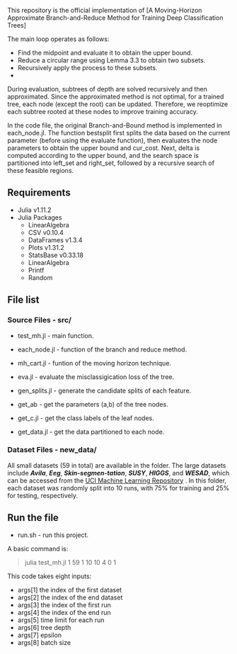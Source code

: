 This repository is the official implementation of [A Moving-Horizon Approximate Branch-and-Reduce Method for Training Deep Classification Trees]

The main loop operates as follows:
 - Find the midpoint and evaluate it to obtain the upper bound.
 - Reduce a circular range using Lemma 3.3 to obtain two subsets.
 - Recursively apply the process to these subsets.
 - 
During evaluation, subtrees of depth are solved recursively and then approximated. Since the approximated method is not optimal, for a trained tree, each node (except the root) can be updated. Therefore, we reoptimize each subtree rooted at these nodes to improve training accuracy.

In the code file, the original Branch-and-Bound method is implemented in each_node.jl. The function bestsplit first splits the data based on the current parameter (before using the evaluate function), then evaluates the node parameters to obtain the upper bound and cur_cost. Next, delta is computed according to the upper bound, and the search space is partitioned into left_set and right_set, followed by a recursive search of these feasible regions.

## Requirements
* Julia v1.11.2
* Julia Packages
    * LinearAlgebra
    * CSV v0.10.4
    * DataFrames v1.3.4
    * Plots v1.31.2
    * StatsBase v0.33.18
    * LinearAlgebra
    * Printf
    * Random

## File list
###  Source Files - src/
* test_mh.jl - main function.

* each_node.jl - function of the branch and reduce method.

* mh_cart.jl - funtion of the moving horizon technique.

* eva.jl - evaluate the misclassigication loss of the tree.

* gen_splits.jl - generate the candidate splits of each feature.

* get_ab - get the parameters (a,b) of the tree nodes.

* get_c.jl - get the class labels of the leaf nodes.

* get_data.jl - get the data partitioned to each node.

### Dataset Files - new_data/
All small datasets (59 in total) are available in the folder. The large datasets include
***Avila***, ***Eeg***, ***Skin-segmen-tation***, ***SUSY***, ***HIGGS***, and ***WESAD***, which can be accessed from the [UCI Machine Learning Repository](https://archive.ics.uci.edu/) . In this folder, each dataset was randomly split into 10 runs, with 75\% for training and 25\% for testing, respectively.

## Run the file
 * run.sh - run this project.

A basic command is:
 > julia test_mh.jl 1 59 1 10 10 4 0 1 

This code takes eight inputs: 
* args[1] the index of the first dataset 
* args[2] the index of the end dataset 
* args[3] the index of the first run 
* args[4] the index of the end run 
* args[5] time limit for each run
* args[6] tree depth
* args[7] epsilon
* args[8] batch size

